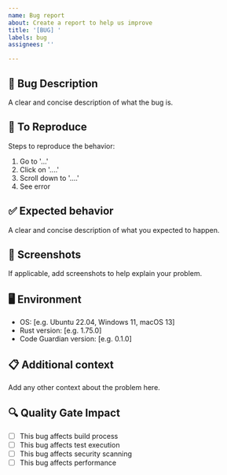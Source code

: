```yaml
---
name: Bug report
about: Create a report to help us improve
title: '[BUG] '
labels: bug
assignees: ''

---
```


## 🐛 Bug Description
A clear and concise description of what the bug is.

## 🔄 To Reproduce
Steps to reproduce the behavior:
1. Go to '...'
2. Click on '....'
3. Scroll down to '....'
4. See error

## ✅ Expected behavior
A clear and concise description of what you expected to happen.

## 📸 Screenshots
If applicable, add screenshots to help explain your problem.

## 🖥️ Environment
- OS: [e.g. Ubuntu 22.04, Windows 11, macOS 13]
- Rust version: [e.g. 1.75.0]
- Code Guardian version: [e.g. 0.1.0]

## 📋 Additional context
Add any other context about the problem here.

## 🔍 Quality Gate Impact
- [ ] This bug affects build process
- [ ] This bug affects test execution
- [ ] This bug affects security scanning
- [ ] This bug affects performance